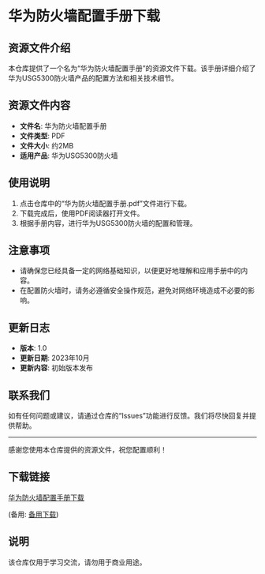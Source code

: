# 华为防火墙配置手册下载

## 资源文件介绍

本仓库提供了一个名为“华为防火墙配置手册”的资源文件下载。该手册详细介绍了华为USG5300防火墙产品的配置方法和相关技术细节。

## 资源文件内容

- **文件名**: 华为防火墙配置手册
- **文件类型**: PDF
- **文件大小**: 约2MB
- **适用产品**: 华为USG5300防火墙

## 使用说明

1. 点击仓库中的“华为防火墙配置手册.pdf”文件进行下载。
2. 下载完成后，使用PDF阅读器打开文件。
3. 根据手册内容，进行华为USG5300防火墙的配置和管理。

## 注意事项

- 请确保您已经具备一定的网络基础知识，以便更好地理解和应用手册中的内容。
- 在配置防火墙时，请务必遵循安全操作规范，避免对网络环境造成不必要的影响。

## 更新日志

- **版本**: 1.0
- **更新日期**: 2023年10月
- **更新内容**: 初始版本发布

## 联系我们

如有任何问题或建议，请通过仓库的“Issues”功能进行反馈。我们将尽快回复并提供帮助。

---

感谢您使用本仓库提供的资源文件，祝您配置顺利！

## 下载链接
[华为防火墙配置手册下载](https://pan.quark.cn/s/718d23a8d273) 

(备用: [备用下载](https://pan.baidu.com/s/1U2Vau_hPgGagC0yXHMRHRQ?pwd=1234))

## 说明

该仓库仅用于学习交流，请勿用于商业用途。
